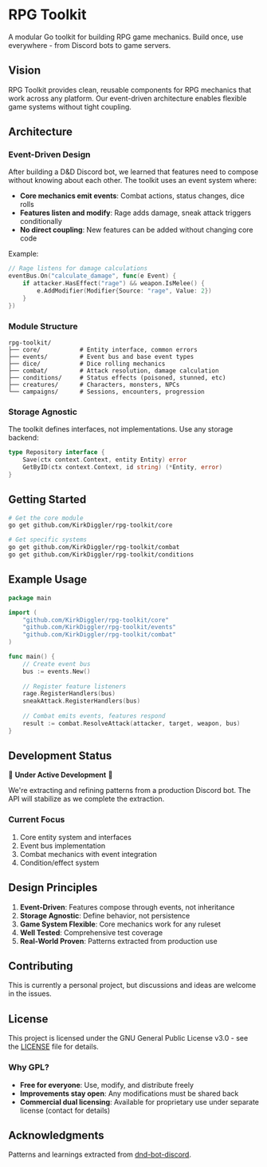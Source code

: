 # RPG Toolkit

A modular Go toolkit for building RPG game mechanics. Build once, use everywhere - from Discord bots to game servers.

## Vision

RPG Toolkit provides clean, reusable components for RPG mechanics that work across any platform. Our event-driven architecture enables flexible game systems without tight coupling.

## Architecture

### Event-Driven Design

After building a D&D Discord bot, we learned that features need to compose without knowing about each other. The toolkit uses an event system where:

- **Core mechanics emit events**: Combat actions, status changes, dice rolls
- **Features listen and modify**: Rage adds damage, sneak attack triggers conditionally  
- **No direct coupling**: New features can be added without changing core code

Example:
```go
// Rage listens for damage calculations
eventBus.On("calculate_damage", func(e Event) {
    if attacker.HasEffect("rage") && weapon.IsMelee() {
        e.AddModifier(Modifier{Source: "rage", Value: 2})
    }
})
```

### Module Structure

```
rpg-toolkit/
├── core/           # Entity interface, common errors
├── events/         # Event bus and base event types  
├── dice/           # Dice rolling mechanics
├── combat/         # Attack resolution, damage calculation
├── conditions/     # Status effects (poisoned, stunned, etc)
├── creatures/      # Characters, monsters, NPCs
└── campaigns/      # Sessions, encounters, progression
```

### Storage Agnostic

The toolkit defines interfaces, not implementations. Use any storage backend:

```go
type Repository interface {
    Save(ctx context.Context, entity Entity) error
    GetByID(ctx context.Context, id string) (*Entity, error)
}
```

## Getting Started

```bash
# Get the core module
go get github.com/KirkDiggler/rpg-toolkit/core

# Get specific systems
go get github.com/KirkDiggler/rpg-toolkit/combat
go get github.com/KirkDiggler/rpg-toolkit/conditions
```

## Example Usage

```go
package main

import (
    "github.com/KirkDiggler/rpg-toolkit/core"
    "github.com/KirkDiggler/rpg-toolkit/events"
    "github.com/KirkDiggler/rpg-toolkit/combat"
)

func main() {
    // Create event bus
    bus := events.New()
    
    // Register feature listeners
    rage.RegisterHandlers(bus)
    sneakAttack.RegisterHandlers(bus)
    
    // Combat emits events, features respond
    result := combat.ResolveAttack(attacker, target, weapon, bus)
}
```

## Development Status

🚧 **Under Active Development** 🚧

We're extracting and refining patterns from a production Discord bot. The API will stabilize as we complete the extraction.

### Current Focus
1. Core entity system and interfaces
2. Event bus implementation  
3. Combat mechanics with event integration
4. Condition/effect system

## Design Principles

1. **Event-Driven**: Features compose through events, not inheritance
2. **Storage Agnostic**: Define behavior, not persistence
3. **Game System Flexible**: Core mechanics work for any ruleset
4. **Well Tested**: Comprehensive test coverage
5. **Real-World Proven**: Patterns extracted from production use

## Contributing

This is currently a personal project, but discussions and ideas are welcome in the issues.

## License

This project is licensed under the GNU General Public License v3.0 - see the [LICENSE](LICENSE) file for details.

### Why GPL?

- **Free for everyone**: Use, modify, and distribute freely
- **Improvements stay open**: Any modifications must be shared back
- **Commercial dual licensing**: Available for proprietary use under separate license (contact for details)

## Acknowledgments

Patterns and learnings extracted from [dnd-bot-discord](https://github.com/KirkDiggler/dnd-bot-discord).